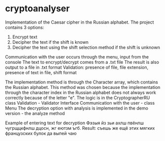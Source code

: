 # cryptoanalyser

Implementation of the Caesar cipher in the Russian alphabet.
The project contains 3 options:
1. Encrypt text
2. Decipher the text if the shift is known
3. Decipher the text using the shift selection method if the shift is unknown

Communication with the user occurs through the menu, input from the console
The text to encrypt/decrypt comes from a .txt file
The result is also output to a file in .txt format
Validation: presence of file, file extension, presence of text in file, shift format

The implementation method is through the Character array, which contains the Russian alphabet.
This method was chosen because the implementation through the character index in the Russian alphabet does not always work correctly
because of the letter "e".
The logic is in the CryptographerRU class
Validation - Validator Interface
Communication with the user - class Menu
The decryption option with analysis is implemented in the demo version - the analyze method

Example of entering text for decryption
Фэзыя йз зьи ахлш пвёнлш чугрщцкфнлш дцосн, жг еютзм ъгб.
Result:
съешь же ещё этих мягких французских булок  да выпей чаю 

